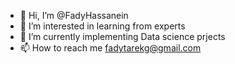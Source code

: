 - 👋 Hi, I’m @FadyHassanein
- 👀 I’m interested in learning from experts
- 🌱 I’m currently implementing Data science prjects
- 📫 How to reach me fadytarekg@gmail.com

<!---
FadyHassanein/FadyHassanein is a ✨ special ✨ repository because its `README.md` (this file) appears on your GitHub profile.
You can click the Preview link to take a look at your changes.
--->
